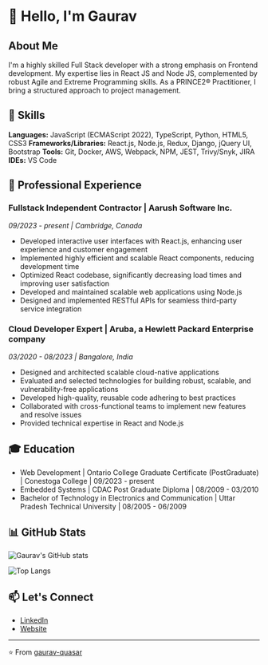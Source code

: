 # 👋 Hello, I'm Gaurav

## About Me

I'm a highly skilled Full Stack developer with a strong emphasis on Frontend development. My expertise lies in React JS and Node JS, complemented by robust Agile and Extreme Programming skills. As a PRINCE2® Practitioner, I bring a structured approach to project management.

## 🚀 Skills

**Languages:** JavaScript (ECMAScript 2022), TypeScript, Python, HTML5, CSS3
**Frameworks/Libraries:** React.js, Node.js, Redux, Django, jQuery UI, Bootstrap
**Tools:** Git, Docker, AWS, Webpack, NPM, JEST, Trivy/Snyk, JIRA
**IDEs:** VS Code

## 💼 Professional Experience

### Fullstack Independent Contractor | Aarush Software Inc.
*09/2023 - present | Cambridge, Canada*

- Developed interactive user interfaces with React.js, enhancing user experience and customer engagement
- Implemented highly efficient and scalable React components, reducing development time
- Optimized React codebase, significantly decreasing load times and improving user satisfaction
- Developed and maintained scalable web applications using Node.js
- Designed and implemented RESTful APIs for seamless third-party service integration

### Cloud Developer Expert | Aruba, a Hewlett Packard Enterprise company
*03/2020 - 08/2023 | Bangalore, India*

- Designed and architected scalable cloud-native applications
- Evaluated and selected technologies for building robust, scalable, and vulnerability-free applications
- Developed high-quality, reusable code adhering to best practices
- Collaborated with cross-functional teams to implement new features and resolve issues
- Provided technical expertise in React and Node.js

## 🎓 Education

- Web Development | Ontario College Graduate Certificate (PostGraduate) | Conestoga College | 09/2023 - present
- Embedded Systems | CDAC Post Graduate Diploma | 08/2009 - 03/2010
- Bachelor of Technology in Electronics and Communication | Uttar Pradesh Technical University | 08/2005 - 06/2009

## 📊 GitHub Stats

![Gaurav's GitHub stats](https://github-readme-stats.vercel.app/api?username=gaurav-quasar&show_icons=true&theme=radical)

![Top Langs](https://github-readme-stats.vercel.app/api/top-langs/?username=gaurav-quasar&layout=compact&theme=radical)

## 📫 Let's Connect

- [LinkedIn](https://www.linkedin.com/in/gaurav-quasar)
- [Website](http://www.gaurav-quasar.com/)

---

⭐️ From [gaurav-quasar](https://github.com/gaurav-quasar)
